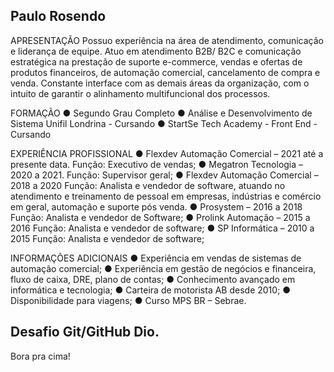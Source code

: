 ## Paulo Rosendo

APRESENTAÇÃO
Possuo experiência na área de atendimento, comunicação e liderança de equipe. Atuo em
atendimento B2B/ B2C e comunicação estratégica na prestação de suporte e-commerce,
vendas e ofertas de produtos financeiros, de automação comercial, cancelamento de compra e
venda. Constante interface com as demais áreas da organização, com o intuito de garantir o
alinhamento multifuncional dos processos.

FORMAÇÃO
● Segundo Grau Completo
● Análise e Desenvolvimento de Sistema Unifil Londrina - Cursando
● StartSe Tech Academy - Front End - Cursando

EXPERIÊNCIA PROFISSIONAL
● Flexdev Automação Comercial – 2021 até a presente data.
Função: Executivo de vendas;
● Megatron Tecnologia – 2020 a 2021.
Função: Supervisor geral;
● Flexdev Automação Comercial – 2018 a 2020
Função: Analista e vendedor de software, atuando no atendimento e treinamento de pessoal em empresas,
indústrias e comércio em geral, automação e suporte pós venda.
● Prosystem – 2016 a 2018
Função: Analista e vendedor de Software;
● Prolink Automação – 2015 a 2016
Função: Analista e vendedor de software;
● SP Informática – 2010 a 2015
Função: Analista e vendedor de software;

INFORMAÇÕES ADICIONAIS
● Experiência em vendas de sistemas de automação comercial;
● Experiência em gestão de negócios e financeira, fluxo de caixa, DRE, plano de contas;
● Conhecimento avançado em informática e tecnologia;
● Carteira de motorista AB desde 2010;
● Disponibilidade para viagens;
● Curso MPS BR – Sebrae.




## Desafio Git/GitHub Dio.


Bora pra cima!
